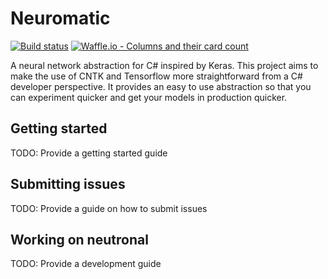 # Neuromatic
[![Build status](https://ci.appveyor.com/api/projects/status/u1n232pi38573jgq/branch/master?svg=true)](https://ci.appveyor.com/project/wmeints/neuromatic/branch/master)
[![Waffle.io - Columns and their card count](https://badge.waffle.io/wmeints/Neuromatic.svg?columns=all)](https://waffle.io/wmeints/Neuromatic)


A neural network abstraction for C# inspired by Keras. This project aims to make the use of CNTK and Tensorflow
more straightforward from a C# developer perspective. It provides an easy to use abstraction so that you can experiment
quicker and get your models in production quicker.

## Getting started
TODO: Provide a getting started guide

## Submitting issues
TODO: Provide a guide on how to submit issues

## Working on neutronal
TODO: Provide a development guide
